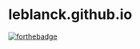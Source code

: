 # leblanck.github.io

[![forthebadge](https://forthebadge.com/images/badges/approved-by-george-costanza.svg)](https://forthebadge.com)
